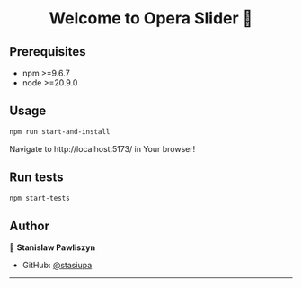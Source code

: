 <h1 align="center">Welcome to Opera Slider 👋</h1>
<p>
</p>

## Prerequisites

- npm >=9.6.7
- node >=20.9.0

## Usage

```bash
npm run start-and-install
```

Navigate to http://localhost:5173/ in Your browser!

## Run tests

```bash
npm start-tests
```

## Author

👤 **Stanislaw Pawliszyn**

- GitHub: [@stasiupa](https://github.com/stasiupa)

---
